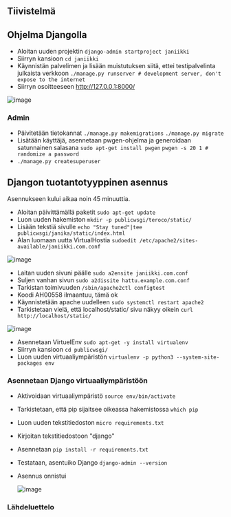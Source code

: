 
## Tiivistelmä

## Ohjelma Djangolla

- Aloitan uuden projektin `django-admin startproject janiikki`
- Siirryn kansioon `cd janiikki`
- Käynnistän palvelimen ja lisään muistutuksen siitä, ettei testipalvelinta julkaista verkkoon `./manage.py runserver # development server, don't expose to the internet`
- Siirryn osoitteeseen http://127.0.0.1:8000/

![image](https://github.com/bhd471/linux-palvelimet/assets/148760837/dc83f702-a57d-4834-bc39-004425f76c78)

### Admin

- Päivitetään tietokannat `./manage.py makemigrations` `./manage.py migrate`
- Lisätään käyttäjä, asennetaan pwgen-ohjelma ja generoidaan satunnainen salasana `sudo apt-get install pwgen` `pwgen -s 20 1 # randomize a password`
- `./manage.py createsuperuser`
## Djangon tuotantotyyppinen asennus

Asennukseen kului aikaa noin 45 minuuttia. 

- Aloitan päivittämällä paketit `sudo apt-get update`
- Luon uuden hakemiston `mkdir -p publicwsgi/teroco/static/`
- Lisään tekstiä sivulle `echo "Stay tuned"|tee publicwsgi/janika/static/index.html`
- Alan luomaan uutta VirtualHostia `sudoedit /etc/apache2/sites-available/janiikki.com.conf`

![image](https://github.com/bhd471/linux-palvelimet/assets/148760837/55628ad9-2c98-41e5-96ba-e23b52afda3c)

- Laitan uuden sivuni päälle `sudo a2ensite janiikki.com.conf`
- Suljen vanhan sivun `sudo a2dissite hattu.example.com.conf`
- Tarkistan toimivuuden `/sbin/apache2ctl configtest`
- Koodi AH00558 ilmaantuu, tämä ok
- Käynnistetään apache uudelleen `sudo systemctl restart apache2`
- Tarkistetaan vielä, että localhost/static/ sivu näkyy oikein `curl http://localhost/static/`


![image](https://github.com/bhd471/linux-palvelimet/assets/148760837/527bf25a-5981-4834-b07e-470b12e0847f)

- Asennetaan VirtuelEnv `sudo apt-get -y install virtualenv`
- Siirryn kansioon `cd publicwsgi/`
- Luon uuden virtuaaliympäristön `virtualenv -p python3 --system-site-packages env`

### Asennetaan Django virtuaaliympäristöön

- Aktivoidaan virtuaaliympäristö `source env/bin/activate`
- Tarkistetaan, että pip sijaitsee oikeassa hakemistossa `which pip`
- Luon uuden tekstitiedoston `micro requirements.txt`
- Kirjoitan tekstitiedostoon "django"
- Asennetaan `pip install -r requirements.txt`
- Testataan, asentuiko Django `django-admin --version`
- Asennus onnistui

  ![image](https://github.com/bhd471/linux-palvelimet/assets/148760837/5d93320d-3854-426b-8507-3dbf7aefc9f5)




### Lähdeluettelo

